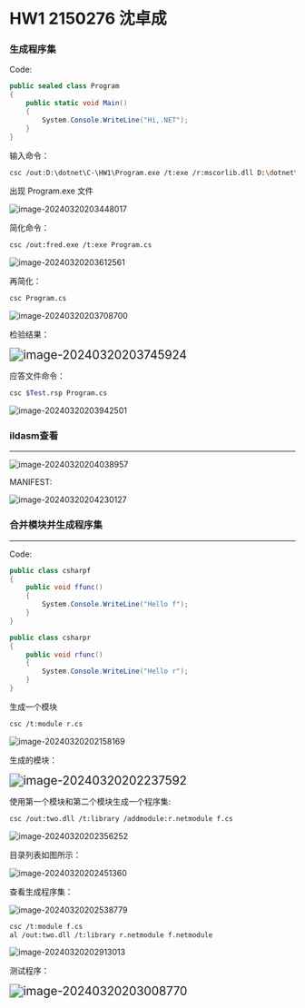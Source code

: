 # HW1                                                              2150276 沈卓成

### 生成程序集

Code:

```c#
public sealed class Program
{
    public static void Main()
    {
        System.Console.WriteLine("Hi,.NET");
    }
}

```

输入命令：

```bash
csc /out:D:\dotnet\C-\HW1\Program.exe /t:exe /r:mscorlib.dll D:\dotnet\C-\HW1\Program.cs
```

出现 Program.exe 文件

![image-20240320203448017](C:\Users\Administrator\AppData\Roaming\Typora\typora-user-images\image-20240320203448017.png)



简化命令：

```bash
csc /out:fred.exe /t:exe Program.cs 
```

![image-20240320203612561](C:\Users\Administrator\AppData\Roaming\Typora\typora-user-images\image-20240320203612561.png)

再简化：

```bash
csc Program.cs
```

![image-20240320203708700](C:\Users\Administrator\AppData\Roaming\Typora\typora-user-images\image-20240320203708700.png)



检验结果：

<img src="C:\Users\Administrator\AppData\Roaming\Typora\typora-user-images\image-20240320203745924.png" alt="image-20240320203745924" style="zoom:150%;" />

应答文件命令：

```bash
csc $Test.rsp Program.cs
```

![image-20240320203942501](C:\Users\Administrator\AppData\Roaming\Typora\typora-user-images\image-20240320203942501.png)

### ildasm查看

---

![image-20240320204038957](C:\Users\Administrator\AppData\Roaming\Typora\typora-user-images\image-20240320204038957.png)



MANIFEST:

![image-20240320204230127](C:\Users\Administrator\AppData\Roaming\Typora\typora-user-images\image-20240320204230127.png)

### 合并模块并生成程序集

---

Code:

```c#
public class csharpf
{
    public void ffunc()
    {
        System.Console.WriteLine("Hello f");
    }
}
```

```c#
public class csharpr
{
    public void rfunc()
    {
        System.Console.WriteLine("Hello r");
    }
}
```

生成一个模块

```bash
csc /t:module r.cs
```

![image-20240320202158169](C:\Users\Administrator\AppData\Roaming\Typora\typora-user-images\image-20240320202158169.png)

生成的模块：

<img src="C:\Users\Administrator\AppData\Roaming\Typora\typora-user-images\image-20240320202237592.png" alt="image-20240320202237592" style="zoom: 150%;" />

使用第一个模块和第二个模块生成一个程序集:

```bash
csc /out:two.dll /t:library /addmodule:r.netmodule f.cs
```

![image-20240320202356252](C:\Users\Administrator\AppData\Roaming\Typora\typora-user-images\image-20240320202356252.png)

目录列表如图所示：

![image-20240320202451360](C:\Users\Administrator\AppData\Roaming\Typora\typora-user-images\image-20240320202451360.png)

查看生成程序集：

![image-20240320202538779](C:\Users\Administrator\AppData\Roaming\Typora\typora-user-images\image-20240320202538779.png)

```bash
csc /t:module f.cs
al /out:two.dll /t:library r.netmodule f.netmodule
```

![image-20240320202913013](C:\Users\Administrator\AppData\Roaming\Typora\typora-user-images\image-20240320202913013.png)

测试程序：

<img src="C:\Users\Administrator\AppData\Roaming\Typora\typora-user-images\image-20240320203008770.png" alt="image-20240320203008770" style="zoom:150%;" />